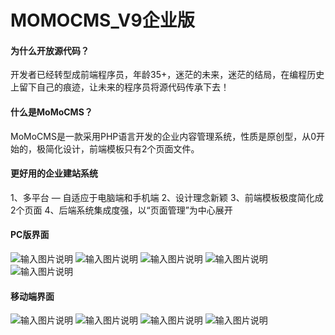 # MOMOCMS_V9企业版

#### 为什么开放源代码？
开发者已经转型成前端程序员，年龄35+，迷茫的未来，迷茫的结局，在编程历史上留下自己的痕迹，让未来的程序员将源代码传承下去！

#### 什么是MoMoCMS？
MoMoCMS是一款采用PHP语言开发的企业内容管理系统，性质是原创型，从0开始的，极简化设计，前端模板只有2个页面文件。

#### 更好用的企业建站系统
1、多平台 — 自适应于电脑端和手机端
2、设计理念新颖
3、前端模板极度简化成2个页面
4、后端系统集成度强，以“页面管理”为中心展开

#### PC版界面
![输入图片说明](https://images.gitee.com/uploads/images/2021/1213/092109_d9acbbb6_3785.png "1.png")
![输入图片说明](https://images.gitee.com/uploads/images/2021/1213/092118_71897008_3785.png "2.png")
![输入图片说明](https://images.gitee.com/uploads/images/2021/1213/092129_da6ebd30_3785.png "3.png")
![输入图片说明](https://images.gitee.com/uploads/images/2021/1213/092136_31e6d2f8_3785.png "4.png")
![输入图片说明](https://images.gitee.com/uploads/images/2021/1213/092144_38ac76df_3785.png "5.png")
#### 移动端界面
![输入图片说明](https://images.gitee.com/uploads/images/2021/1213/092214_1c0d12de_3785.jpeg "11.jpg")
![输入图片说明](https://images.gitee.com/uploads/images/2021/1213/092220_32bfa3fa_3785.jpeg "22.jpg")
![输入图片说明](https://images.gitee.com/uploads/images/2021/1213/092227_0d04b4ee_3785.jpeg "33.jpg")
![输入图片说明](https://images.gitee.com/uploads/images/2021/1213/092233_012f8755_3785.jpeg "44.jpg")